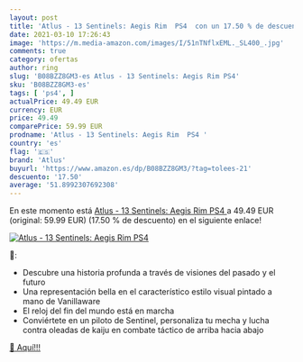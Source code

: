 ```yaml
---
layout: post
title: 'Atlus - 13 Sentinels: Aegis Rim  PS4  con un 17.50 % de descuento'
date: 2021-03-10 17:26:43
image: 'https://m.media-amazon.com/images/I/51nTNflxEML._SL400_.jpg'
comments: true
category: ofertas
author: ring
slug: 'B08BZZ8GM3-es Atlus - 13 Sentinels: Aegis Rim PS4'
sku: 'B08BZZ8GM3-es'
tags: [ 'ps4', ]
actualPrice: 49.49 EUR
currency: EUR
price: 49.49
comparePrice: 59.99 EUR
prodname: 'Atlus - 13 Sentinels: Aegis Rim  PS4 '
country: 'es'
flag: '🇪🇸'
brand: 'Atlus'
buyurl: 'https://www.amazon.es/dp/B08BZZ8GM3/?tag=tolees-21'
descuento: '17.50'
average: '51.8992307692308'
---
```


En este momento está [Atlus - 13 Sentinels: Aegis Rim  PS4 ](https://www.amazon.es/dp/B08BZZ8GM3/?tag=tolees-21) a 49.49 EUR (original: 59.99 EUR) (17.50 %  de descuento) en el siguiente enlace!

[![Atlus - 13 Sentinels: Aegis Rim  PS4 ](https://m.media-amazon.com/images/I/51nTNflxEML._SL400_.jpg)](https://www.amazon.es/dp/B08BZZ8GM3/?tag=tolees-21)

🔎:

- Descubre una historia profunda a través de visiones del pasado y el futuro
- Una representación bella en el característico estilo visual pintado a mano de Vanillaware
- El reloj del fin del mundo está en marcha
- Conviértete en un piloto de Sentinel, personaliza tu mecha y lucha contra oleadas de kaiju en combate táctico de arriba hacia abajo

[🛒 Aquí!!!](https://www.amazon.es/dp/B08BZZ8GM3/?tag=tolees-21)
